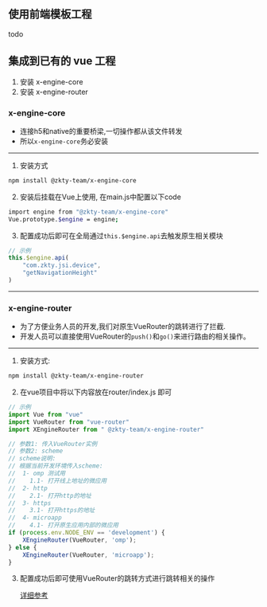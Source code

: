 ## 使用前端模板工程
todo
## 集成到已有的 vue 工程
1. 安装 x-engine-core
1. 安装 x-engine-router

### x-engine-core


- 连接h5和native的重要桥梁,一切操作都从该文件转发
- 所以`x-engine-core`务必安装

---

1. 安装方式

```bash
npm install @zkty-team/x-engine-core
```

2. 安装后挂载在Vue上使用, 在main.js中配置以下code

```bash
import engine from "@zkty-team/x-engine-core"
Vue.prototype.$engine = engine;
```

3. 配置成功后即可在全局通过`this.$engine.api`去触发原生相关模块

```javascript
// 示例
this.$engine.api(
	"com.zkty.jsi.device",
	"getNavigationHeight"
)
```

---

### x-engine-router

- 为了方便业务人员的开发,我们对原生VueRouter的跳转进行了拦截.
- 开发人员可以直接使用VueRouter的`push()`和`go()`来进行路由的相关操作。

---

1. 安装方式:

```bash
npm install @zkty-team/x-engine-router
```

2. 在vue项目中将以下内容放在router/index.js 即可

```javascript
// 示例
import Vue from "vue"
import VueRouter from "vue-router"
import XEngineRouter from " @zkty-team/x-engine-router"

// 参数1: 传入VueRouter实例
// 参数2: scheme
// scheme说明:
// 根据当前开发环境传入scheme:
//  1- omp 测试用
//    1.1- 打开线上地址的微应用 
//  2- http
//    2.1- 打开http的地址
//  3- https
//    3.1- 打开https的地址
//  4- microapp  
//    4.1- 打开原生应用内部的微应用
if (process.env.NODE_ENV == 'development') {
    XEngineRouter(VueRouter, 'omp');    
} else {
    XEngineRouter(VueRouter, 'microapp');
}
```

3. 配置成功后即可使用VueRouter的跳转方式进行跳转相关的操作

    [详细参考](./docs/modules/all/模块-direct.md)
